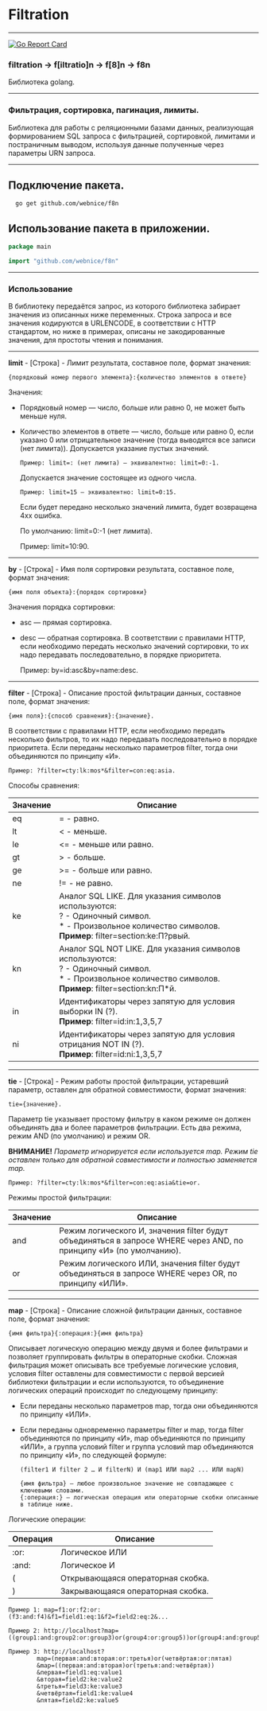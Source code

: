# Filtration

---
[![Go Report Card](https://goreportcard.com/badge/github.com/webnice/f8n)](https://goreportcard.com/report/github.com/webnice/f8n)

### filtration -> f[iltratio]n -> f[8]n -> f8n

Библиотека golang.

---

### Фильтрация, сортировка, пагинация, лимиты.

Библиотека для работы с реляционными базами данных, реализующая формированием SQL запроса с фильтрацией, сортировкой, лимитами и постраничным выводом, используя данные полученные через параметры URN запроса.

---

## Подключение пакета.

```bash
  go get github.com/webnice/f8n
```

## Использование пакета в приложении.

```go
package main

import "github.com/webnice/f8n"
```

---

### Использование

В библиотеку передаётся запрос, из которого библиотека забирает значения из описанных ниже переменных.
Строка запроса и все значения кодируются в URLENCODE, в соответствии с HTTP стандартом, но ниже в примерах,
описаны не закодированные значения, для простоты чтения и понимания.

---

**limit** - [Строка] - Лимит результата, составное поле, формат значения:

    {порядковый номер первого элемента}:{количество элементов в ответе}

Значения:
- Порядковый номер — число, больше или равно 0, не может быть меньше нуля.
- Количество элементов в ответе — число, больше или равно 0, если указано 0 или отрицательное значение (тогда выводятся все записи (нет лимита)).
  Допускается указание пустых значений.

      Пример: limit=: (нет лимита) — эквивалентно: limit=0:-1.

  Допускается значение состоящее из одного числа.

      Пример: limit=15 — эквивалентно: limit=0:15.
  
  Если будет передано несколько значений лимита, будет возвращена 4хх ошибка.

  По умолчанию: limit=0:-1 (нет лимита).


    Пример: limit=10:90.


---

**by** - [Строка] - Имя поля сортировки результата, составное поле, формат значения:

    {имя поля объекта}:{порядок сортировки}

Значения порядка сортировки:
- asc — прямая сортировка.
- desc — обратная сортировка.
  В соответствии с правилами HTTP, если необходимо передать несколько значений сортировки, то их надо передавать последовательно, в порядке приоритета.


    Пример: by=id:asc&by=name:desc.

---

**filter** - [Строка] - Описание простой фильтрации данных, составное поле, формат значения:

    {имя поля}:{способ сравнения}:{значение}.

В соответствии с правилами HTTP, если необходимо передать несколько фильтров, то их надо передавать последовательно в порядке приоритета.
Если переданы несколько параметров filter, тогда они объединяются по принципу «И».

    Пример: ?filter=cty:lk:mos*&filter=con:eq:asia.

Способы сравнения:

| Значение | Описание                                                                                                                                                            |
|----------|---------------------------------------------------------------------------------------------------------------------------------------------------------------------|
| eq       | = - равно.                                                                                                                                                          |
| lt       | < - меньше.                                                                                                                                                         |
| le       | <= - меньше или равно.                                                                                                                                              |
| gt       | \> - больше.                                                                                                                                                        |
| ge       | >= - больше или равно.                                                                                                                                              |
| ne       | != - не равно.                                                                                                                                                      |
| ke       | Аналог SQL LIKE. Для указания символов используются:<br/>? - Одиночный символ.<br/>* - Произвольное количество символов.<br/>**Пример**: filter=section:ke:П?рвый.  |
| kn       | Аналог SQL NOT LIKE. Для указания символов используются:<br/>? - Одиночный символ.<br/>* - Произвольное количество символов.<br/>**Пример**: filter=section:kn:П*й. |
| in       | Идентификаторы через запятую для условия выборки IN (?).<br/>**Пример**: filter=id:in:1,3,5,7                                                                       |
| ni       | Идентификаторы через запятую для условия отрицания NOT IN (?).<br/>**Пример**: filter=id:ni:1,3,5,7                                                                 |

---

**tie** - [Строка] - Режим работы простой фильтрации, устаревший параметр, оставлен для обратной совместимости, формат значения:

    tie={значение}.

Параметр tie указывает простому фильтру в каком режиме он должен объединять два и более параметров фильтрации.
Есть два режима, режим AND (по умолчанию) и режим OR.

**ВНИМАНИЕ!** *Параметр игнорируется если используется map. Режим tie оставлен только для обратной совместимости и полностью заменяется map.*

    Пример: ?filter=cty:lk:mos*&filter=con:eq:asia&tie=or.

Режимы простой фильтрации:

| Значение | Описание                                                                                                           |
| -------- | ------------------------------------------------------------------------------------------------------------------ |
| and      | Режим логического И, значения filter будут объединяться в запросе WHERE через AND, по принципу «И» (по умолчанию). |
| or       | Режим логического ИЛИ, значения filter будут объединяться в запросе WHERE через OR, по принципу «ИЛИ».             |

---

**map** - [Строка] - Описание сложной фильтрации данных, составное поле, формат значения:

    {имя фильтра}{:операция:}{имя фильтра}

Описывает логическую операцию между двумя и более фильтрами и позволяет группировать фильтры в операторные скобки.
Сложная фильтрация может описывать все требуемые логические условия, условия filter оставлены для совместимости
с первой версией библиотеки фильтрации и если используются, то объединение логических операций происходит по
следующему принципу:
* Если переданы несколько параметров map, тогда они объединяются по принципу «ИЛИ».
* Если переданы одновременно параметры filter и map, тогда filter объединяются по принципу «И»,
  map объединяются по принципу «ИЛИ», а группа условий filter и группа условий map объединяются по принципу «И»,
  по следующей формуле:

      (filter1 И filter 2 … И filterN) И (map1 ИЛИ map2 ... ИЛИ mapN)

      {имя фильтра} — любое произвольное значение не совпадающее с ключевыми словами.
      {:операция:} — логическая операция или операторные скобки описанные в таблице ниже.

Логические операции:

| Операция | Описание                          |
|----------|-----------------------------------|
| :or:     | Логическое ИЛИ                    |
| :and:    | Логическое И                      |
| (        | Открывающаяся операторная скобка. |
| )        | Закрывающаяся операторная скобка. |

    Пример 1: map=f1:or:f2:or:(f3:and:f4)&f1=field1:eq:1&f2=field2:eq:2&...

    Пример 2: http://localhost?map=((group1:and:group2:or:group3)or(group4:or:group5))or(group4:and:group5)&group1=field1:eq:value1&group2=field2:ke:value2&group3=field3:ke:value3&group4=field1:ke:value4&group5=field2:ke:value5

    Пример 3: http://localhost?
            map=(первая:and:вторая:or:третья)or(четвёртая:or:пятая)
            &map=((первая:and:вторая)or(третья:and:четвёртая))
            &первая=field1:eq:value1
            &вторая=field2:ke:value2
            &третья=field3:ke:value3
            &четвёртая=field1:ke:value4
            &пятая=field2:ke:value5
